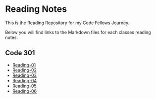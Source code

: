 # Reading Notes
This is the Reading Repository for my Code Fellows Journey. 

Below you will find links to the Markdown files for each classes reading notes.

## Code 301
- [Reading-01](301/Reading-01.md)
- [Reading-02](301/Reading-02.md)
- [Reading-03](301/Reading-03.md)
- [Reading-04](301/Reading-04.md)
- [Reading-05](301/Reading-05.md)
- [Reading-06](301/Reading-06.md)
